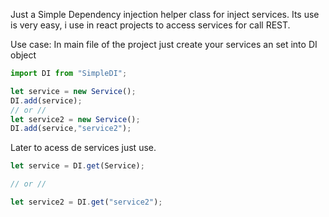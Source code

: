 Just a Simple Dependency injection helper class for inject services. 
Its use is very easy, i use in react projects to access services for call REST.

Use case:
In main file of the project just create your services an set into DI object
```javascript
import DI from "SimpleDI";

let service = new Service();
DI.add(service);
// or // 
let service2 = new Service();
DI.add(service,"service2");

```

Later to acess de services just use.

```javascript
let service = DI.get(Service);

// or //

let service2 = DI.get("service2");
```
